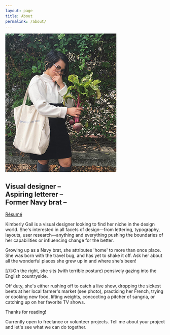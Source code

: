 ```yaml
---
layout: page
title: About
permalink: /about/
---
```


<img src="/images/beetz_bykim.jpg" alt="about">

## Visual designer – <br> Aspiring letterer – <br> Former Navy brat –

<a href="/assets/klosenara-2017-resume.pdf">Résumé</a>

Kimberly Gail is a visual designer looking to find her niche in the design world. She's interested in all facets of design—from lettering, typography, layouts, user research—anything and everything pushing the boundaries of her capabilities or influencing change for the better.

Growing up as a Navy brat, she attributes 'home' to more than once place. She was born with the travel bug, and has yet to shake it off. Ask her about all the wonderful places she grew up in and where she's been! 

[//]:On the right, she sits (with terrible posture) pensively gazing into the English countryside.

Off duty, she's either rushing off to catch a live show, dropping the sickest beets at her local farmer's market (see photo), practicing her French, trying or cooking new food, lifting weights, concocting a pitcher of sangria, or catching up on her favorite TV shows.

Thanks for reading!

Currently open to freelance or volunteer projects.
Tell me about your project and let's see what we can do together.
